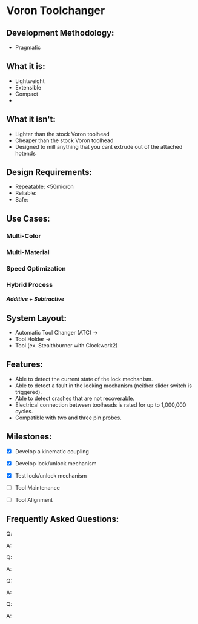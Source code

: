 # Voron Toolchanger

## Development Methodology:
- Pragmatic
 
## What it is:
- Lightweight
- Extensible
- Compact
- 

## What it isn't:
- Lighter than the stock Voron toolhead
- Cheaper than the stock Voron toolhead	
- Designed to mill anything that you cant extrude out of the attached hotends
	

## Design Requirements:
- Repeatable: <50micron
- Reliable:
- Safe: 


## Use Cases:
### Multi-Color	
### Multi-Material
### Speed Optimization 
### Hybrid Process 
##### Additive + Subtractive


## System Layout:
- Automatic Tool Changer (ATC)
->
- Tool Holder 
-> 
- Tool (ex. Stealthburner with Clockwork2)


## Features:
- Able to detect the current state of the lock mechanism. 
- Able to detect a fault in the locking mechanism (neither slider switch is triggered).
- Able to detect crashes that are not recoverable.
- Electrical connection between toolheads is rated for up to 1,000,000 cycles. 
- Compatible with two and three pin probes.

## Milestones:
- [X] Develop a kinematic coupling
- [X] Develop lock/unlock mechanism 
- [X] Test lock/unlock mechanism
- [ ] Tool Maintenance
- [ ] Tool Alignment 


## Frequently Asked Questions:
Q:

A:


Q:

A:


Q:

A:


Q:

A:
